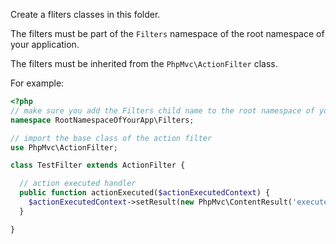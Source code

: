 Create a fliters classes in this folder.

The filters must be part of the `Filters` namespace of the root namespace of your application.

The filters must be inherited from the `PhpMvc\ActionFilter` class.

For example:

```php
<?php
// make sure you add the Filters child name to the root namespace of your application
namespace RootNamespaceOfYourApp\Filters;

// import the base class of the action filter
use PhpMvc\ActionFilter;

class TestFilter extends ActionFilter {

  // action executed handler
  public function actionExecuted($actionExecutedContext) {
    $actionExecutedContext->setResult(new PhpMvc\ContentResult('executed'));
  }

}
```